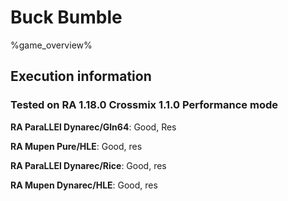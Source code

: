 # Buck Bumble 

%game_overview%

## Execution information

### Tested on RA 1.18.0 Crossmix 1.1.0 Performance mode

**RA ParaLLEl Dynarec/Gln64**: Good, Res

**RA Mupen Pure/HLE**: Good, res

**RA ParaLLEl Dynarec/Rice**: Good, res

**RA Mupen Dynarec/HLE**: Good, res